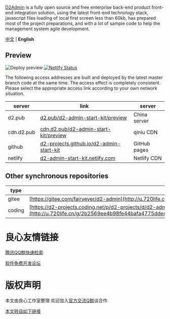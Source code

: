[D2Admin](http://u.720life.cn/g/54145d0471d91890860f7f8463c03046cf6b95c10b22267a2b45901cf8c8351212bbef9ba33adc56fac96a52c24b7113) is a fully open source and free enterprise back-end product front-end integration solution, using the latest front-end technology stack, javascript files loading of local first screen less than 60kb, has prepared most of the project preparations, and with a lot of sample code to help the management system agile development.

[中文](http://u.720life.cn/g/54145d0471d91890860f7f8463c03046cf6b95c10b22267a2b45901cf8c835125e5cc8c3736e38588391e6080f900b575a03f4c490f357bb9ef922109816f529de1e6f09deefbb0542c6b7ba81ca74a3) | **English**

## Preview

![Deploy preview](https://github.com/d2-projects/d2-admin-start-kit/workflows/Deploy%20preview/badge.svg)
[![Netlify Status](https://api.netlify.com/api/v1/badges/08ff8c93-f0a8-497a-a081-440b31fb3aa4/deploy-status)](https://app.netlify.com/sites/d2-admin-start-kit/deploys)

The following access addresses are built and deployed by the latest master branch code at the same time. The access effect is completely consistent. Please select the appropriate access link according to your own network situation.

| server | link | server |
| --- | --- | --- |
| d2.pub | [d2.pub/d2-admin-start-kit/preview](http://u.720life.cn/g/971a9c169289e86f2ad6f4e00878dd6e64df9847f3217d1e641903d1840d2f7b52e6f3a99dcf2fa005f8ff6893d7bf22) | China server |
| cdn.d2.pub | [cdn.d2.pub/d2-admin-start-kit/preview](http://u.720life.cn/g/f0925484e9aa2e75af466d53554ebd907cd3b589372b510fda04d7adcd1a12fdfd1e0a2bc79a12acc7dee07844005382) | qiniu CDN |
| github | [d2-projects.github.io/d2-admin-start-kit](http://u.720life.cn/g/2b2569ee4b98fe44bafa4775ddecc512bddb5df1523b5826a38ee58f8e6010e9c07102ea3429474ae48ab494f40b3001) | GitHub pages |
| netlify | [d2-admin-start-kit.netlify.com](http://u.720life.cn/g/6de35c8ef17e31ff6ccdf912c514298d7f46f15236ecb5489d1c3d8e49b666c26599562cc9e2b10eab6589673228fcb5) | Netlify CDN |

## Other synchronous repositories

| type | link |
| --- | --- |
| gitee | [https://gitee.com/fairyever/d2-admin](http://u.720life.cn/g/2e71d0f0a5c601172267ba20d3a43c6eb576c19b5ebf65d3dcd7d675517bc19ed0aabf90332b8b2ecaf71ae4dda7f50d) |
| coding | [https://d2-projects.coding.net/p/d2-projects/d/d2-admin/git](http://u.720life.cn/g/2b2569ee4b98fe44bafa4775ddecc5126c37b206042977285e967f8303828c1a5c56dbd748138f9129b8ff7e5ba59d2ecfb5199a851a1c89e95fcb527edb9e7f) |


 # 良心友情链接

[腾讯QQ群快速检索](http://u.720life.cn/s/8cf73f7c)

[软件免费开发论坛](http://u.720life.cn/s/bbb01dc0)

# 版权声明 

本文由良心工作室整理 欢迎加入[官方交流Q群](https://u.720life.cn/s/f2316816)谈合作

[本文转自如下链接](http://u.720life.cn/g/2e71d0f0a5c601172267ba20d3a43c6e92b651f8bfc5e23ac31426ae60ebc75d45a85b48a0c828c32b756c32a083ba1205686832ca9e555fe4a97327711a86b3)